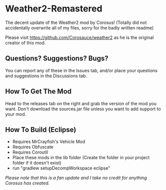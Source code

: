 # Weather2-Remastered
The decent update of the Weather2 mod by Corosus!
(Totally did not accidentally overwrite all of my files, sorry for the badly written readme)

Please visit https://github.com/Corosauce/weather2 as he is the original creator of this mod.

## Questions? Suggestions? Bugs?
You can report any of these in the Issues tab, and/or place your questions and suggestions in the Discussions tab.

## How To Get The Mod
Head to the releases tab on the right and grab the version of the mod you want. Don't download the sources.jar file unless you want to add support to your mod.

##  How To Build (Eclipse)
- Requires MrCrayfish's Vehicle Mod
- Requires Obfuscate
- Requires Coroutil
- Place these mods in the lib folder (Create the folder in your project folder if it doesn't exist)
- run "gradlew setupDecompWorkspace eclipse"

*Please note that this is a fan update and I take no credit for anything Corosus has created.*
